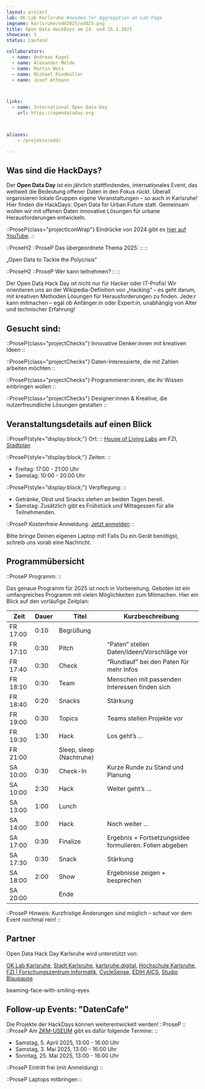 ```yaml
---
layout: project
lab: OK Lab Karlsruhe #needed for Aggregation on Lab-Page
imgname: karlsruhe/odd2025/odd25.png
title: Open Data HackDays am 14. und 15.3.2025
showcase: 1
status: Laufend

collaborators:
  - name: Andreas Kugel
  - name: Alexander Melde
  - name: Martin Weis
  - name: Michael Riedmüller
  - name: Josef Attmann



links:
  - name: International Open Data Day
    url: https://opendataday.org



aliases:
    - /projekte/odd/

---
```


## Was sind die HackDays? 

Der **Open Data Day** ist ein jährlich stattfindendes, internationales Event, das weltweit die Bedeutung offener Daten in den Fokus rückt. Überall organisieren lokale Gruppen eigene Veranstaltungen – so auch in Karlsruhe!
Hier finden die HackDays: Open Data for Urban Future statt. Gemeinsam wollen wir mit offenen Daten innovative Lösungen für urbane Herausforderungen entwickeln.

::ProseP{class="projectIconWrap"}
<Icon class="projectIcon" name="openmoji:movie-camera"/></Icon>
Eindrücke von 2024 gibt es [hier auf YouTube](https://youtu.be/lFcIXbp3C3Y).
::

::ProseH2
::ProseP
<Icon class="projectIcon" name="openmoji:bullseye" alt="BullsEye"></Icon>
Das übergeordnete Thema 2025:
::
::

„Open Data to Tackle the Polycrisis“

::ProseH2
::ProseP
<Icon class="projectIcon" name="openmoji:light-bulb" alt="Bulb"></Icon>
Wer kann teilnehmen?
::
::

Der Open Data Hack Day ist nicht nur für Hacker oder IT-Profis! Wir orientieren uns an der Wikipedia-Definition von „Hacking“ – es geht darum, mit kreativen Methoden Lösungen für Herausforderungen zu finden.
Jede:r kann mitmachen – egal ob Anfänger:in oder Expert:in, unabhängig von Alter und technischer Erfahrung!

<!--more-->

## Gesucht sind:
::ProseP{class="projectChecks"}
<Icon class="projectIcon" name="openmoji:check-mark" alt="Check"></Icon>
Innovative Denker:innen mit kreativen Ideen
::

::ProseP{class="projectChecks"}
<Icon class="projectIcon" name="openmoji:check-mark" alt="Check"></Icon>
Daten-Interessierte, die mit Zahlen arbeiten möchten
::


::ProseP{class="projectChecks"}
<Icon class="projectIcon" name="openmoji:check-mark" alt="Check"></Icon>
Programmierer:innen, die ihr Wissen einbringen wollen
::

::ProseP{class="projectChecks"}
<Icon class="projectIcon" name="openmoji:check-mark" alt="Check"></Icon>
Designer:innen & Kreative, die nutzerfreundliche Lösungen gestalten
::



## Veranstaltungsdetails auf einen Blick
::ProseP{style="display:block;"}
<Icon class="projectIcon" name="openmoji:location-indicator-red" alt="Location"></Icon>
Ort: 
::
[House of Living Labs](https://www.fzi.de/erleben/house-of-living-labs/) am FZI, [Stadtplan](https://geoportal.karlsruhe.de/stadtplan/?page=Hochschulen-und-Forschung&views=Info-Hochschulen-und-Forschung%2CStartseite-Bildung-und-Wissenschaft_DESKTOP#data_s=id%3Awidget_590_output_config_2%3A0%2Cid%3AdataSource_10-18bc919f71f-layer-8%3A3790&widget_376=active_datasource_id:dataSource_3,center:937962.310428569%2C6276842.540873867%2C102100,scale:2410.641933288209,rotation:0&widget_821=active_datasource_id:dataSource_10,center:937958.6485102634%2C6276845.893112048%2C102100,scale:1008.4365139633927,rotation:0) 


::ProseP{style="display:block;"}
<Icon class="projectIcon" name="openmoji:nine-oclock" alt="Zeit"></Icon>
Zeiten:
:: 

  * Freitag: 17:00 - 21:00 Uhr
  * Samstag: 10:00 - 20:00 Uhr


::ProseP{style="display:block;"}
<Icon class="projectIcon" name="openmoji:fork-and-knife-with-plate" alt="Verpflegung"></Icon>
Verpflegung:
:: 

  * Getränke, Obst und Snacks stehen an beiden Tagen bereit.
  * Samstag: Zusätzlich gibt es Frühstück und Mittagessen für alle Teilnehmenden.

::ProseP
<Icon class="projectIcon" name="openmoji:ticket" alt="!!"></Icon>
Kostenfreie Anmeldung: [Jetzt anmelden](https://pretix.eu/digital-codes/oddka25/)
::

Bitte bringe Deinen eigenen Laptop mit! Falls Du ein Gerät benötigst, schreib uns vorab eine Nachricht.


## Programmübersicht
::ProseP
<Icon class="projectIcon" name="openmoji:double-exclamation-mark" alt="!!"></Icon>
Programm:
::

Das genaue Programm für 2025 ist noch in Vorbereitung.
Geboten ist ein umfangreiches Programm mit vielen Möglichkeiten zum Mitmachen. Hier ein Blick auf den vorläufige Zeitplan:

| Zeit | Dauer | Titel | Kurzbeschreibung |
| --- | --- | --- | --- |
| FR 17:00 | 0:10 | Begrüßung | |
| FR 17:10 | 0:30 | Pitch | “Paten” stellen Daten/Ideen/Vorschläge vor |
| FR 17:40 | 0:30 | Check | “Rundlauf” bei den Paten für mehr Infos |
| FR 18:10 | 0:30 | Team | Menschen mit passenden Interessen finden sich |
| FR 18:40 | 0:20 | Snacks | Stärkung |
| FR 19:00 | 0:30 | Topics | Teams stellen Projekte vor |
| FR 19:30 | 1:30 | Hack | Los geht’s … |
| FR 21:00 | | Sleep, sleep (Nachtruhe) | |
| SA 10:00 | 0:30 | Check-In | Kurze Runde zu Stand und Planung |
| SA 10:00 | 2:30 | Hack | Weiter geht’s … |
| SA 13:00 | 1:00 | Lunch | |
| SA 14:00 | 3:00 | Hack | Noch weiter … |
| SA 17:00 | 0:30 | Finalize | Ergebnis + Fortsetzungsidee formulieren. Folien abgeben |
| SA 17:30 | 0:30 | Snack | Stärkung |
| SA 18:00 | 2:00 | Show | Ergebnisse zeigen + besprechen |
| SA 20:00 | | Ende | |


::ProseP
<Icon class="projectIcon" name="openmoji:police-car-light" alt="Red Light"></Icon>
Hinweis: Kurzfristige Änderungen sind möglich – schaut vor dem Event nochmal rein!
::

## Partner
Open Data Hack Day Karlsruhe wird unterstützt von:

[OK Lab Karlsruhe](https://ok-lab-karlsruhe.de/),
[Stadt Karlsruhe](https://www.karlsruhe.de/),
[karlsruhe.digital](https://karlsruhe.digital/), 
[Hochschule Karlsruhe](https://www.h-ka.de/),
[FZI | Forschungszentrum Informatik](https://www.fzi.de/),
[CycleSense](https://cyclesense.de/), 
[EDIH AICS](https://digitalhub-ai.de/de/allgemein-2), 
[Studio Blaupause](https://blaupause.studio/)

beaming-face-with-smiling-eyes

## Follow-up Events: "DatenCafe"
Die Projekte der HackDays können weiterentwickelt werden! 
<Icon class="projectIcon" name="openmoji:beaming-face-with-smiling-eyes" alt="!!"></Icon>
::ProseP
::
::ProseP
<Icon class="projectIcon" name="openmoji:calendar" alt="!!"></Icon>
Am [ZKM-USEUM](https://zkm.de/de/ausstellungen-veranstaltungen/useum) gibt es dafür folgende Termine:
::

  * Samstag, 5. April 2025, 13:00 - 16:00 Uhr
  * Samstag, 3. Mai 2025, 13:00 - 16:00 Uhr
  * Sonntag, 25. Mai 2025, 13:00 - 16:00 Uhr

::ProseP
<Icon class="projectIcon" name="openmoji:admission-tickets" alt="!!"></Icon>
Eintritt frei (mit Anmeldung)
::

::ProseP
<Icon class="projectIcon" name="openmoji:desktop-computer" alt="!!"></Icon>
Laptops mitbringen
::


